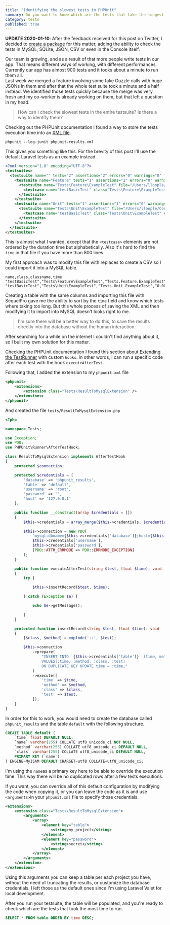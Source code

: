 ```yaml
---
title: "Identifying the slowest tests in PHPUnit"
summary: Do you want to know which are the tests that take the longest time to run in your application test suite? I do, so I built a code to check that out.
category: tests
published: true
---
```


**UPDATE 2020-01-10**: After the feedback received for this post on Twitter, I decided to [create a package](https://github.com/lloople/phpunit-extensions) for this matter, adding the ability to check the tests in MySQL, SQLite, JSON, CSV or even in the Console itself.


Our team is growing, and as a result of that more people write tests in our app. That means different ways of working, with different performances. Currently our app has almost 900 tests and it tooks about a minute to run them all.  
Last week we merged a feature involving some fake Guzzle calls with huge JSONs in them and after that the whole test suite took a minute and a half instead. We identified those tests quickly because the merge was very fresh and my co-worker is already working on them, but that left a question in my head.

> How can I check the slowest tests in the entire testsuite? Is there a way to identify them?

Checking out the PHPUnit documentation I found a way to store the tests execution time into an [XML file](https://phpunit.readthedocs.io/en/8.5/logging.html#test-results-xml).

```
phpunit --log-junit phpunit-results.xml
```

This gives you something like this. For the brevity of this post I'll use the default Laravel tests as an example instead.

```xml
<?xml version="1.0" encoding="UTF-8"?>
<testsuites>
  <testsuite name="" tests="2" assertions="2" errors="0" warnings="0" failures="0" skipped="0" time="0.084737">
    <testsuite name="Feature" tests="1" assertions="1" errors="0" warnings="0" failures="0" skipped="0" time="0.079630">
      <testsuite name="Tests\Feature\ExampleTest" file="/Users/lloople/Code/davidllop.com/tests/Feature/ExampleTest.php" tests="1" assertions="1" errors="0" warnings="0" failures="0" skipped="0" time="0.079630">
        <testcase name="testBasicTest" class="Tests\Feature\ExampleTest" classname="Tests.Feature.ExampleTest" file="/Users/lloople/Code/davidllop.com/tests/Feature/ExampleTest.php" line="12" assertions="1" time="0.079630"/>
      </testsuite>
    </testsuite>
    <testsuite name="Unit" tests="1" assertions="1" errors="0" warnings="0" failures="0" skipped="0" time="0.005107">
      <testsuite name="Tests\Unit\ExampleTest" file="/Users/lloople/Code/davidllop.com/tests/Unit/ExampleTest.php" tests="1" assertions="1" errors="0" warnings="0" failures="0" skipped="0" time="0.005107">
        <testcase name="testBasicTest" class="Tests\Unit\ExampleTest" classname="Tests.Unit.ExampleTest" file="/Users/lloople/Code/davidllop.com/tests/Unit/ExampleTest.php" line="12" assertions="1" time="0.005107"/>
      </testsuite>
    </testsuite>
  </testsuite>
</testsuites>
```

This is almost what I wanted, except that the `<testcase>` elements are not ordered by the duration time but alphabetically. Also it's hard to find the `time` in that file if you have more than 800 lines.

My first approach was to modify this file with replaces to create a CSV so I could import it into a MySQL table.

```csv
name,class,classname,time
"testBasicTest","Tests\Feature\ExampleTest","Tests.Feature.ExampleTest","0.079630"
"testBasicTest","Tests\Unit\ExampleTest","Tests.Unit.ExampleTest","0.005107"
```

Creating a table with the same columns and importing this file with SequelPro gave me the ability to sort by the `time` field and know which tests where taking too long. But this whole process of saving the XML and then modifying it to import into MySQL doesn't looks right to me. 

> I'm sure there will be a better way to do this, to save the results directly into the database without the human interaction.

After searching for a while on the internet I couldn't find anything about it, so I built my own solution for this matter.

Checking the PHPUnit documentation I found this section about [Extending the TestRunner](https://phpunit.readthedocs.io/en/8.5/extending-phpunit.html#extending-the-testrunner) with custom `hooks`. In other words, I can run a specific code after each test with the hook `executeAfterTest`.

Following that, I added the extension to my `phpunit.xml` file

```xml
<phpunit>
    <extensions>
        <extension class="Tests\ResultToMysqlExtension" />
    </extensions>
</phpunit>
```

And created the file `tests/ResultToMysqlExtension.php`

```php
<?php

namespace Tests;

use Exception;
use PDO;
use PHPUnit\Runner\AfterTestHook;

class ResultToMysqlExtension implements AfterTestHook
{
    protected $connection;

    protected $credentials = [
        'database' => 'phpunit_results',
        'table' => 'default',
        'username' => 'root',
        'password' => '',
        'host' => '127.0.0.1'
    ];

    public function __construct(array $credentials = [])
    {
        $this->credentials = array_merge($this->credentials, $credentials);

        $this->connection = new PDO(
            "mysql:dbname={$this->credentials['database']};host={$this->credentials['host']}", 
            $this->credentials['username'], 
            $this->credentials['password'], 
            [PDO::ATTR_ERRMODE => PDO::ERRMODE_EXCEPTION]
        );
    }

    public function executeAfterTest(string $test, float $time): void
    {
        try {

            $this->insertRecord($test, $time);

        } catch (Exception $e) {

            echo $e->getMessage();

        }
    }

    protected function insertRecord(string $test, float $time): void
    {
        [$class, $method] = explode('::', $test);

        $this->connection
            ->prepare(
                "INSERT INTO `{$this->credentials['table']}` (time, method, class, name) 
                VALUES(:time, :method, :class, :test) 
                ON DUPLICATE KEY UPDATE time = :time;"
            )
            ->execute([
                'time' => $time,
                'method' => $method,
                'class' => $class,
                'test' => $test,
            ]);
    }
}
```

In order for this to work, you would need to create the database called `phpunit_results` and the table `default` with the following structure.

```sql
CREATE TABLE default (
    `time` float DEFAULT NULL,
    `name` varchar(255) COLLATE utf8_unicode_ci NOT NULL,
    `method` varchar(255) COLLATE utf8_unicode_ci DEFAULT NULL,
    `class` varchar(255) COLLATE utf8_unicode_ci DEFAULT NULL,
    PRIMARY KEY (`name`)
) ENGINE=MyISAM DEFAULT CHARSET=utf8 COLLATE=utf8_unicode_ci;
```

I'm using the `name`as a primary key here to be able to override the execution time. This way there will be no duplicated rows after a few tests executions.

If you want, you can override all of this default configuration by modifying the code when copying it, or you can leave the code as it is and use `<arguments>`in your `phpunit.xml` file to specify those credentials.

```xml
<extensions>
    <extension class="Tests\ResultToMysqlExtension">
        <arguments>
            <array>
                <element key="table">
                    <string>my_project</string>
                </element>
                <element key="password">
                    <string>secret</string>
                </element>
            </array>
        </arguments>
    </extension>
</extensions>
```

Using this arguments you can keep a table per each project you have, without the need of truncating the results, or customize the database credentials. I left those as the default ones since I'm using Laravel Valet for local development.

After you run your testsuite, the table will be populated, and you're ready to check which are the tests that took the most time to run.

```sql
SELECT * FROM table ORDER BY time DESC;
```
